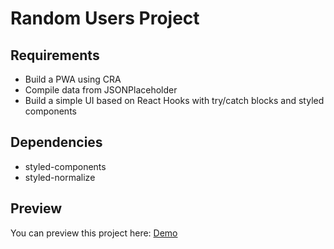 # Random Users Project

## Requirements

- Build a PWA using CRA
- Compile data from JSONPlaceholder
- Build a simple UI based on React Hooks with try/catch blocks and styled components

## Dependencies

- styled-components
- styled-normalize

## Preview

You can preview this project here: [Demo](https://a-random-user.netlify.app)
